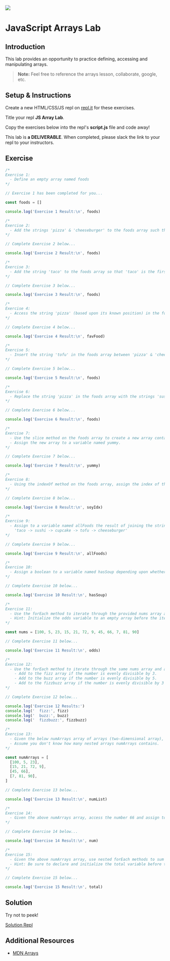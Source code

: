 <img src="https://i.imgur.com/sA6iEbw.jpg">

# JavaScript Arrays Lab

## Introduction

This lab provides an opportunity to practice defining, accessing and manipulating arrays.

> **Note:** Feel free to reference the arrays lesson, collaborate, google, etc.

## Setup & Instructions

Create a new HTML/CSS/JS repl on [repl.it](https://repl.it) for these exercises.

Title your repl **JS Array Lab**.

Copy the exercises below into the repl's **script.js** file and code away!

This lab is **a DELIVERABLE**. When completed, please slack the link to your repl to your instructors.

## Exercise

```js
/*
Exercise 1:
  - Define an empty array named foods
*/

// Exercise 1 has been completed for you...

const foods = []

console.log('Exercise 1 Result:\n', foods)

/*
Exercise 2:
  - Add the strings 'pizza' & 'cheeseburger' to the foods array such that 'pizza' comes before 'cheeseburger'.
*/

// Complete Exercise 2 below...

console.log('Exercise 2 Result:\n', foods)

/*
Exercise 3:
  - Add the string 'taco' to the foods array so that 'taco' is the first food in the array.
*/

// Complete Exercise 3 below...

console.log('Exercise 3 Result:\n', foods)

/*
Exercise 4:
  - Access the string 'pizza' (based upon its known position) in the foods array and assign to a variable named favFood.
*/

// Complete Exercise 4 below...

console.log('Exercise 4 Result:\n', favFood)

/*
Exercise 5:
  - Insert the string 'tofu' in the foods array between 'pizza' & 'cheeseburger'
*/

// Complete Exercise 5 below...

console.log('Exercise 5 Result:\n', foods)

/*
Exercise 6:
  - Replace the string 'pizza' in the foods array with the strings 'sushi' & 'cupcake'.
*/

// Complete Exercise 6 below...

console.log('Exercise 6 Result:\n', foods)

/*
Exercise 7:
  - Use the slice method on the foods array to create a new array containing 'sushi' & 'cupcake'.
  - Assign the new array to a variable named yummy.
*/

// Complete Exercise 7 below...

console.log('Exercise 7 Result:\n', yummy)

/*
Exercise 8:
  - Using the indexOf method on the foods array, assign the index of the 'tofu' string to a variable named soyIdx.
*/

// Complete Exercise 8 below...

console.log('Exercise 8 Result:\n', soyIdx)

/*
Exercise 9:
  - Assign to a variable named allFoods the result of joining the strings in the foods array such that the result is the following single string:
    'taco -> sushi -> cupcake -> tofu -> cheeseburger'
*/

// Complete Exercise 9 below...

console.log('Exercise 9 Result:\n', allFoods)

/*
Exercise 10:
  - Assign a boolean to a variable named hasSoup depending upon whether or not the foods array includes the string 'soup'.
*/

// Complete Exercise 10 below...

console.log('Exercise 10 Result:\n', hasSoup)

/*
Exercise 11:
  - Use the forEach method to iterate through the provided nums array and add each odd number to a new array named odds.
  - Hint: Initialize the odds variable to an empty array before the iteration.
*/

const nums = [100, 5, 23, 15, 21, 72, 9, 45, 66, 7, 81, 90]

// Complete Exercise 11 below...

console.log('Exercise 11 Result:\n', odds)

/*
Exercise 12:
  - Use the forEach method to iterate through the same nums array and add the number to arrays named fizz, buzz and/or fizzbuzz based upon the following:
  	- Add to the fizz array if the number is evenly divisible by 3.
  	- Add to the buzz array if the number is evenly divisible by 5.
  	- Add to the fizzbuzz array if the number is evenly divisible by 3 & 5.
*/

// Complete Exercise 12 below...

console.log('Exercise 12 Results:')
console.log('  fizz:', fizz)
console.log('  buzz:', buzz)
console.log('  fizzbuzz:', fizzbuzz)

/*
Exercise 13:
  - Given the below numArrays array of arrays (two-dimensional array), assign the last nested array to a variable named numList.
  - Assume you don't know how many nested arrays numArrays contains.
*/

const numArrays = [
  [100, 5, 23],
  [15, 21, 72, 9],
  [45, 66],
  [7, 81, 90],
]

// Complete Exercise 13 below...

console.log('Exercise 13 Result:\n', numList)

/*
Exercise 14:
  - Given the above numArrays array, access the number 66 and assign to a variable named num.
*/

// Complete Exercise 14 below...

console.log('Exercise 14 Result:\n', num)

/*
Exercise 15:
  - Given the above numArrays array, use nested forEach methods to sum up all the numbers contained within numArrays and assign to a variable named total.
  - Hint: Be sure to declare and initialize the total variable before the iterations.
*/

// Complete Exercise 15 below...

console.log('Exercise 15 Result:\n', total)
```

## Solution

Try not to peek!

[Solution Repl](https://repl.it/@jim_clark/JS-Arrays-Lab)

## Additional Resources

- [MDN Arrays](https://developer.mozilla.org/en-US/docs/Web/JavaScript/Reference/Global_Objects/Array)
